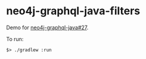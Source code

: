 # neo4j-graphql-java-filters

Demo for [neo4j-graphql-java#27](https://github.com/neo4j-graphql/neo4j-graphql-java/issues/27).

To run:
```
$> ./gradlew :run
```
